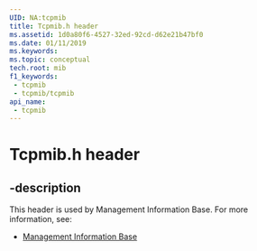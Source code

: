 ```yaml
---
UID: NA:tcpmib
title: Tcpmib.h header
ms.assetid: 1d0a80f6-4527-32ed-92cd-d62e21b47bf0
ms.date: 01/11/2019
ms.keywords: 
ms.topic: conceptual
tech.root: mib
f1_keywords:
 - tcpmib
 - tcpmib/tcpmib
api_name:
 - tcpmib
---
```


# Tcpmib.h header


## -description

This header is used by Management Information Base. For more information, see:

- [Management Information Base](../_mib/index.md)

